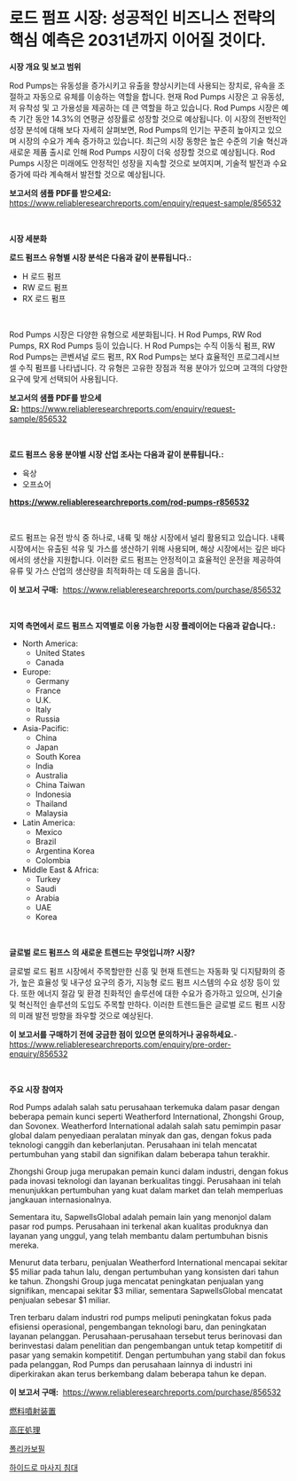 <p><h1>로드 펌프 시장: 성공적인 비즈니스 전략의 핵심 예측은 2031년까지 이어질 것이다.</h1></p><p><strong>시장 개요 및 보고 범위</strong></p>
<p><p>Rod Pumps는 유동성을 증가시키고 유출을 향상시키는데 사용되는 장치로, 유속을 조절하고 자동으로 유체를 이송하는 역할을 합니다. 현재 Rod Pumps 시장은 고 유동성, 저 유착성 및 고 가용성을 제공하는 데 큰 역할을 하고 있습니다. Rod Pumps 시장은 예측 기간 동안 14.3%의 연평균 성장률로 성장할 것으로 예상됩니다. 이 시장의 전반적인 성장 분석에 대해 보다 자세히 살펴보면, Rod Pumps의 인기는 꾸준히 높아지고 있으며 시장의 수요가 계속 증가하고 있습니다. 최근의 시장 동향은 높은 수준의 기술 혁신과 새로운 제품 출시로 인해 Rod Pumps 시장이 더욱 성장할 것으로 예상됩니다. Rod Pumps 시장은 미래에도 안정적인 성장을 지속할 것으로 보여지며, 기술적 발전과 수요 증가에 따라 계속해서 발전할 것으로 예상됩니다.</p></p>
<p><strong>보고서의 샘플 PDF를 받으세요:</strong> <a href="https://www.reliableresearchreports.com/enquiry/request-sample/856532">https://www.reliableresearchreports.com/enquiry/request-sample/856532</a></p>
<p>&nbsp;</p>
<p><strong>시장 세분화</strong></p>
<p><strong>로드 펌프스 유형별 시장 분석은 다음과 같이 분류됩니다.:</strong></p>
<p><ul><li>H 로드 펌프</li><li>RW 로드 펌프</li><li>RX 로드 펌프</li></ul></p>
<p>&nbsp;</p>
<p><p>Rod Pumps 시장은 다양한 유형으로 세분화됩니다. H Rod Pumps, RW Rod Pumps, RX Rod Pumps 등이 있습니다. H Rod Pumps는 수직 이동식 펌프, RW Rod Pumps는 콘벤셔널 로드 펌프, RX Rod Pumps는 보다 효율적인 프로그레시브 셀 수직 펌프를 나타냅니다. 각 유형은 고유한 장점과 적용 분야가 있으며 고객의 다양한 요구에 맞게 선택되어 사용됩니다.</p></p>
<p><strong>보고서의 샘플 PDF를 받으세요:</strong>&nbsp;<a href="https://www.reliableresearchreports.com/enquiry/request-sample/856532">https://www.reliableresearchreports.com/enquiry/request-sample/856532</a></p>
<p>&nbsp;</p>
<p><strong> 로드 펌프스 응용 분야별 시장 산업 조사는 다음과 같이 분류됩니다.:</strong></p>
<p><ul><li>육상</li><li>오프쇼어</li></ul></p>
<p><strong><a href="https://www.reliableresearchreports.com/rod-pumps-r856532">https://www.reliableresearchreports.com/rod-pumps-r856532</a></strong></p>
<p>&nbsp;</p>
<p><p>로드 펌프는 유전 방식 중 하나로, 내륙 및 해상 시장에서 널리 활용되고 있습니다. 내륙 시장에서는 유출된 석유 및 가스를 생산하기 위해 사용되며, 해상 시장에서는 깊은 바다에서의 생산을 지원합니다. 이러한 로드 펌프는 안정적이고 효율적인 운전을 제공하여 유류 및 가스 산업의 생산량을 최적화하는 데 도움을 줍니다.</p></p>
<p><strong>이 보고서 구매:</strong>&nbsp; <a href="https://www.reliableresearchreports.com/purchase/856532">https://www.reliableresearchreports.com/purchase/856532</a></p>
<p>&nbsp;</p>
<p><strong>지역 측면에서 로드 펌프스 지역별로 이용 가능한 시장 플레이어는 다음과 같습니다.:</strong></p>
<p><ul>
    <li>
        North America:
        <ul>
            <li>United States</li>
            <li>Canada</li>
        </ul>
    </li>
    <li>
        Europe:
        <ul>
            <li>Germany</li>
            <li>France</li>
            <li>U.K.</li>
            <li>Italy</li>
            <li>Russia</li>
        </ul>
    </li>
    <li>
        Asia-Pacific:
        <ul>
            <li>China</li>
            <li>Japan</li>
            <li>South Korea</li>
            <li>India</li>
            <li>Australia</li>
            <li>China Taiwan</li>
            <li>Indonesia</li>
            <li>Thailand</li>
            <li>Malaysia</li>
        </ul>
    </li>
    <li>
        Latin America:
        <ul>
            <li>Mexico</li>
            <li>Brazil</li>
            <li>Argentina Korea</li>
            <li>Colombia</li>
        </ul>
    </li>
    <li>
        Middle East & Africa:
        <ul>
            <li>Turkey</li>
            <li>Saudi</li>
            <li>Arabia</li>
            <li>UAE</li>
            <li>Korea</li>
        </ul>
    </li>
    </ul></p>
<p>&nbsp;</p>
<p><strong>글로벌 로드 펌프스 의 새로운 트렌드는 무엇입니까? 시장?</strong></p>
<p><p>글로벌 로드 펌프 시장에서 주목할만한 신흥 및 현재 트렌드는 자동화 및 디지턈화의 증가, 높은 효율성 및 내구성 요구의 증가, 지능형 로드 펌프 시스템의 수요 성장 등이 있다. 또한 에너지 절감 및 환경 친화적인 솔루션에 대한 수요가 증가하고 있으며, 신기술 및 혁신적인 솔루션의 도입도 주목할 만하다. 이러한 트렌드들은 글로벌 로드 펌프 시장의 미래 발전 방향을 좌우할 것으로 예상된다.</p></p>
<p><strong>이 보고서를 구매하기 전에 궁금한 점이 있으면 문의하거나 공유하세요.</strong>- <a href="https://www.reliableresearchreports.com/enquiry/pre-order-enquiry/856532">https://www.reliableresearchreports.com/enquiry/pre-order-enquiry/856532</a></p>
<p>&nbsp;</p>
<p><strong>주요 시장 참여자</strong></p>
<p><p>Rod Pumps adalah salah satu perusahaan terkemuka dalam pasar dengan beberapa pemain kunci seperti Weatherford International, Zhongshi Group, dan Sovonex. Weatherford International adalah salah satu pemimpin pasar global dalam penyediaan peralatan minyak dan gas, dengan fokus pada teknologi canggih dan keberlanjutan. Perusahaan ini telah mencatat pertumbuhan yang stabil dan signifikan dalam beberapa tahun terakhir.</p><p>Zhongshi Group juga merupakan pemain kunci dalam industri, dengan fokus pada inovasi teknologi dan layanan berkualitas tinggi. Perusahaan ini telah menunjukkan pertumbuhan yang kuat dalam market dan telah memperluas jangkauan internasionalnya.</p><p>Sementara itu, SapwellsGlobal adalah pemain lain yang menonjol dalam pasar rod pumps. Perusahaan ini terkenal akan kualitas produknya dan layanan yang unggul, yang telah membantu dalam pertumbuhan bisnis mereka.</p><p>Menurut data terbaru, penjualan Weatherford International mencapai sekitar $5 miliar pada tahun lalu, dengan pertumbuhan yang konsisten dari tahun ke tahun. Zhongshi Group juga mencatat peningkatan penjualan yang signifikan, mencapai sekitar $3 miliar, sementara SapwellsGlobal mencatat penjualan sebesar $1 miliar.</p><p>Tren terbaru dalam industri rod pumps meliputi peningkatan fokus pada efisiensi operasional, pengembangan teknologi baru, dan peningkatan layanan pelanggan. Perusahaan-perusahaan tersebut terus berinovasi dan berinvestasi dalam penelitian dan pengembangan untuk tetap kompetitif di pasar yang semakin kompetitif. Dengan pertumbuhan yang stabil dan fokus pada pelanggan, Rod Pumps dan perusahaan lainnya di industri ini diperkirakan akan terus berkembang dalam beberapa tahun ke depan.</p></p>
<p><strong>이 보고서 구매:</strong>&nbsp;&nbsp;<a href="https://www.reliableresearchreports.com/purchase/856532">https://www.reliableresearchreports.com/purchase/856532</a></p>
<p><p><a href="https://medium.com/@fosterfahey38/%E7%87%83%E6%96%99%E5%99%B4%E5%B0%84%E8%A3%85%E7%BD%AE%E5%B8%82%E5%A0%B4%E8%AA%BF%E6%9F%BB%E3%83%AC%E3%83%9D%E3%83%BC%E3%83%88-%E3%81%9D%E3%81%AE%E6%AD%B4%E5%8F%B2%E3%81%A82031%E5%B9%B4%E3%81%BE%E3%81%A7%E3%81%AE%E4%BA%88%E6%B8%AC-5bc73df2f0fa">燃料噴射装置</a></p><p><a href="https://medium.com/@awicka/%E3%83%8F%E3%82%A4%E3%83%97%E3%83%AC%E3%83%83%E3%82%B7%E3%83%A3%E3%83%BC%E3%83%97%E3%83%AD%E3%82%BB%E3%82%B7%E3%83%B3%E3%82%B0%E5%B8%82%E5%A0%B4%E3%81%AE%E8%A6%8F%E6%A8%A1%E3%81%A8%E5%B8%82%E5%A0%B4%E5%8B%95%E5%90%91-%E5%AE%8C%E5%85%A8%E3%81%AA%E6%A5%AD%E7%95%8C%E6%A6%82%E8%A6%81-2024%E5%B9%B4%E3%81%8B%E3%82%892031%E5%B9%B4%E3%81%BE%E3%81%A7-e6ce9f1afe8b">高圧処理</a></p><p><a href="https://medium.com/@ishacian.georges/%ED%8F%B4%EB%A6%AC%EC%B9%B4%EB%B3%B4%ED%95%84-%EC%8B%9C%EC%9E%A5-2031%EB%85%84%EA%B9%8C%EC%A7%80%EC%9D%98-%EC%B6%94%EC%9D%B4-%EC%98%88%EC%B8%A1-%EB%B0%8F-%EA%B2%BD%EC%9F%81-%EB%B6%84%EC%84%9D-fad29fce72e3">폴리카보필</a></p><p><a href="https://medium.com/@sillysally687568/%EC%88%98%EC%95%95-%EB%A7%88%EC%82%AC%EC%A7%80-%EC%B9%A8%EB%8C%80-%EC%8B%9C%EC%9E%A5-%EB%B6%84%EC%84%9D-cagr-%EC%8B%9C%EC%9E%A5-%EC%84%B8%EB%B6%84%ED%99%94-%EB%B0%8F-%EC%84%B8%EA%B3%84-%EC%82%B0%EC%97%85-%EA%B0%9C%EC%9A%94-4d6795232ce2">하이드로 마사지 침대</a></p></p>